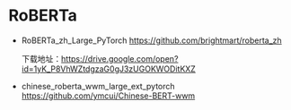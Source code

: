 # RoBERTa

- RoBERTa_zh_Large_PyTorch
  https://github.com/brightmart/roberta_zh

  下载地址：https://drive.google.com/open?id=1yK_P8VhWZtdgzaG0gJ3zUGOKWODitKXZ

- chinese_roberta_wwm_large_ext_pytorch
https://github.com/ymcui/Chinese-BERT-wwm